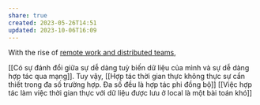 ```yaml
---
share: true
created: 2023-05-26T14:51
updated: 2023-10-06T16:09
---
```

With the rise of [remote work and distributed teams](https://medium.com/@anupamr/distributed-teams-are-the-new-cloud-for-startups-14240a9822d7),

[[Có sự đánh đổi giữa sự dễ dàng tuỳ biến dữ liệu của mình và sự dễ dàng hợp tác qua mạng]]. Tuy vậy, [[Hợp tác thời gian thực không thực sự cần thiết trong đa số trường hợp. Đa số đều là hợp tác phi đồng bộ]]
[[Việc hợp tác làm việc thời gian thực với dữ liệu được lưu ở local là một bài toán khó]]
